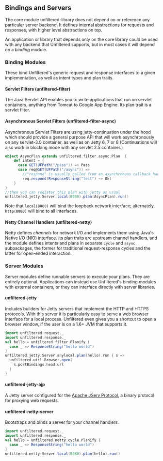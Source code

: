 Bindings and Servers
--------------------

The core module unfiltered-library does not depend on or reference any
particular server backend. It defines internal abstractions for
requests and responses, with higher level abstractions on top.

An application or library that depends only on the core library could
be used with any backend that Unfiltered supports, but in most cases it
will depend on a *binding* module.

### Binding Modules

These bind Unfiltered's generic request and response interfaces to a
given implementation, as well as intent types and plan traits.

#### Servlet Filters (unfiltered-filter)

The Java Servlet API enables you to write applications that run on
servlet containers, anything from Tomcat to Google App Engine. Its
plan trait is a servlet filter.

#### Asynchronous Servlet Filters (unfiltered-filter-async)

Asynchronous Servlet Filters are using jetty-continuation under the hood which
should provide a general purpose API that will work asynchronously on any servlet-3.0 container, as well as on Jetty 6, 7 or 8
(Continuations will also work in blocking mode with any servlet 2.5 container.)

```scala
object AsyncPlan extends unfiltered.filter.async.Plan  {
    def intent = { 
      case GET(UFPath("/pass")) => Pass
      case req@GET(UFPath("/async")) =>
        //"respond" is usually called from an asynchronous callback handler
        req.respond(ResponseString("test") ~> Ok) 
    }   
}
//then you can register this plan with jetty as usual
unfiltered.jetty.Server.local(8080).plan(AsyncPlan).run()
```

Note that `local(8080)` will bind the loopback network interface; alternately, `http(8080)` will bind to all interfaces.

#### Netty Channel Handlers (unfiltered-netty)

Netty defines *channels* for network I/O and implements them using
Java's Native I/O (NIO) interface. Its plan traits are upstream
channel handlers, and the module defines intents and plans in separate
`cycle` and `async` subpackages, the former for traditional
request-response cycles and the latter for open-ended interaction.

### Server Modules

Server modules define runnable servers to execute your plans. They are
entirely optional. Applications can instead use Unfiltered's binding
modules with external containers, or they can interface directly with
server libraries.

#### unfiltered-jetty

Includes builders for Jetty servers that implement the HTTP and HTTPS
protocols. With this server it is particularly easy to serve a web
browser interface for a local process. Unfiltered even gives you a
shortcut to open a browser window, if the user is on a 1.6+ JVM that
supports it.

```scala
import unfiltered.request._
import unfiltered.response._
val hello = unfiltered.filter.Planify {
  case _ => ResponseString("hello world")
}
unfiltered.jetty.Server.anylocal.plan(hello).run { s =>
  unfiltered.util.Browser.open(
    s.portBindings.head.url
  )
}
```
#### unfiltered-jetty-ajp

A Jetty server configured for the [Apache JServ Protocol][ajp], a
binary protocol for proxying web requests.

[ajp]: http://en.wikipedia.org/wiki/Apache_JServ_Protocol

#### unfiltered-netty-server

Bootstraps and binds a server for your channel handlers.

```scala
import unfiltered.request._
import unfiltered.response._
val hello = unfiltered.netty.cycle.Planify {
  case _ => ResponseString("hello world")
}
unfiltered.netty.Server.local(8080).plan(hello).run()
```
